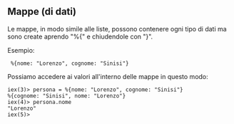 ##  Mappe (di dati)

Le mappe, in modo simile alle liste, possono contenere ogni tipo di dati
ma sono create aprendo "%{" e chiudendole con "}".

Esempio: 

` %{nome: "Lorenzo", cognome: "Sinisi"}  `

Possiamo accedere ai valori all'interno delle mappe in questo modo:

```
iex(3)> persona = %{nome: "Lorenzo", cognome: "Sinisi"}
%{cognome: "Sinisi", nome: "Lorenzo"}
iex(4)> persona.nome
"Lorenzo"
iex(5)>
```


